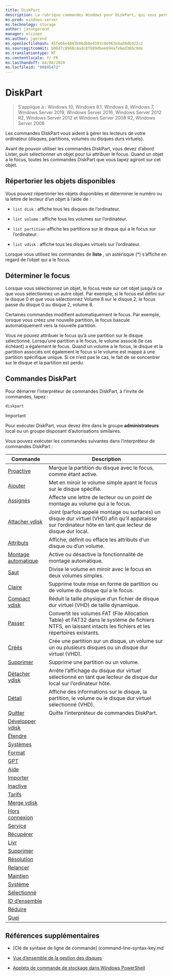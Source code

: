 ```yaml
---
title: DiskPart
description: La rubrique commandes Windows pour DiskPart, qui vous permet de gérer les lecteurs de votre ordinateur.
ms.prod: windows-server
ms.technology: storage
author: jasongerend
manager: elizapo
ms.author: jgerend
ms.openlocfilehash: 45fe66e4843b96db8e4593c0e963e4a80dbd22c2
ms.sourcegitcommit: b00d7c8968c4adc8f699dbee694afe6ed36bc9de
ms.translationtype: MT
ms.contentlocale: fr-FR
ms.lasthandoff: 04/08/2020
ms.locfileid: "80845472"
---
```

# <a name="diskpart"></a>DiskPart

>S’applique à : Windows 10, Windows 8.1, Windows 8, Windows 7, Windows Server 2019, Windows Server 2016, Windows Server 2012 R2, Windows Server 2012 et Windows Server 2008 R2, Windows Server 2008

Les commandes DiskPart vous aident à gérer les lecteurs de votre ordinateur (disques, partitions, volumes ou disques durs virtuels). 

Avant de pouvoir utiliser les commandes DiskPart, vous devez d’abord Lister, puis sélectionner un objet pour lui attribuer le focus. Quand un objet a le focus, toutes les commandes DiskPart que vous tapez agiront sur cet objet.

## <a name="list-the-available-objects"></a>Répertorier les objets disponibles

Vous pouvez répertorier les objets disponibles et déterminer le numéro ou la lettre de lecteur d’un objet à l’aide de :

- `list disk` : affiche tous les disques de l’ordinateur.

- `list volume` : affiche tous les volumes sur l’ordinateur.

- `list partition`-affiche les partitions sur le disque qui a le focus sur l’ordinateur.

- `list vdisk` : affiche tous les disques virtuels sur l’ordinateur.

Lorsque vous utilisez les commandes de **liste** , un astérisque (\*) s’affiche en regard de l’objet qui a le focus.

## <a name="determine-focus"></a>Déterminer le focus

Lorsque vous sélectionnez un objet, le focus reste sur cet objet jusqu’à ce que vous sélectionnez un autre objet. Par exemple, si le focus est défini sur le disque 0 et que vous sélectionnez Volume 8 sur le disque 2, le focus passe du disque 0 au disque 2, volume 8.

Certaines commandes modifient automatiquement le focus. Par exemple, lorsque vous créez une nouvelle partition, le focus bascule automatiquement vers la nouvelle partition.

Vous ne pouvez attribuer le focus qu’à une partition sur le disque sélectionné. Lorsqu’une partition a le focus, le volume associé (le cas échéant) a également le focus. Quand un volume a le focus, le disque et la partition associés ont également le focus si le volume est mappé à une partition spécifique unique. Si ce n’est pas le cas, le fait de se concentrer sur le disque et la partition est perdu.

## <a name="diskpart-commands"></a>Commandes DiskPart

Pour démarrer l’interpréteur de commandes DiskPart, à l’invite de commandes, tapez :

```
diskpart
```

> [!IMPORTANT]
> Pour exécuter DiskPart, vous devez être dans le groupe **administrateurs** local ou un groupe disposant d’autorisations similaires. 

Vous pouvez exécuter les commandes suivantes dans l’interpréteur de commandes DiskPart :

| Commande | Description |
| ------- | ----------- |
| [Proactive](active.md) | Marque la partition du disque avec le focus, comme étant active. |
| [Ajouter](add.md) | Met en miroir le volume simple ayant le focus sur le disque spécifié. |
| [Assignés](assign.md) | Affecte une lettre de lecteur ou un point de montage au volume qui a le focus. |
| [Attacher vdisk](attach-vdisk.md) | Joint (parfois appelé montage ou surfaces) un disque dur virtuel (VHD) afin qu’il apparaisse sur l’ordinateur hôte en tant que lecteur de disque dur local. |
| [Attributs](attributes.md) | Affiche, définit ou efface les attributs d’un disque ou d’un volume. |
| [Montage automatique](automount.md) | Active ou désactive la fonctionnalité de montage automatique. | 
| [Saut](break.md) | Divise le volume en miroir avec le focus en deux volumes simples. |
| [Claire](clean.md) | Supprime toute mise en forme de partition ou de volume du disque qui a le focus. |
| [Compact vdisk](compact-vdisk.md) | Réduit la taille physique d’un fichier de disque dur virtuel (VHD) de taille dynamique. |
| [Passer](convert.md) | Convertit les volumes FAT (File Allocation Table) et FAT32 dans le système de fichiers NTFS, en laissant intacts les fichiers et les répertoires existants. |
| [Créés](create.md) | Crée une partition sur un disque, un volume sur un ou plusieurs disques ou un disque dur virtuel (VHD). |
| [Supprimer](delete.md) | Supprime une partition ou un volume. |
| [Détacher vdisk](detach-vdisk.md) | Arrête l’affichage du disque dur virtuel sélectionné en tant que lecteur de disque dur local sur l’ordinateur hôte. |
| [Détail](detail.md) | Affiche des informations sur le disque, la partition, le volume ou le disque dur virtuel sélectionné (VHD). |
| [Quitter](exit.md) | Quitte l’interpréteur de commandes DiskPart. |
| [Développer vdisk](expand-vdisk.md) | 
| [Étendre](extend.md) | 
| [Systèmes](filesystems.md) | 
| [Format](format.md) | 
| [GPT](gpt.md) | 
| [Aide](help.md) | 
| [Importer](import.md) | 
| [Inactive](inactive.md) | 
| [Tarifs](list.md) | 
| [Merge vdisk](merge-vdisk.md) | 
| [Hors connexion](offline.md) | 
| [Service](online.md) | 
| [Récupérer](recover.md) | 
| [Livr](rem.md) | 
| [Supprimer](remove.md) | 
| [Résolution](repair.md) | 
| [Relancer](rescan.md) | 
| [Maintien](retain.md) | 
| [Système](san.md) | 
| [Sélectionné](select.md) | 
| [ID d’ensemble](set-id.md) | 
| [Réduire](shrink.md) | 
| [Quei](uniqueid.md) | 

## <a name="additional-references"></a>Références supplémentaires

- [Clé de syntaxe de ligne de commande] (command-line-syntax-key.md

- [Vue d’ensemble de la gestion des disques](https://docs.microsoft.com/windows-server/storage/disk-management/overview-of-disk-management)

- [Applets de commande de stockage dans Windows PowerShell](https://docs.microsoft.com/powershell/module/storage/)
